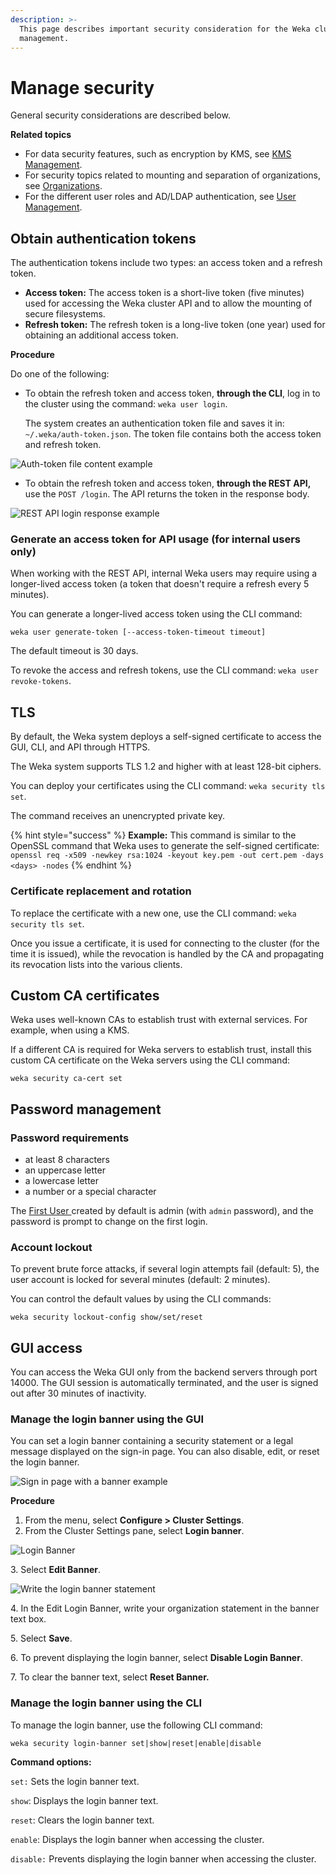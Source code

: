 ```yaml
---
description: >-
  This page describes important security consideration for the Weka cluster
  management.
---
```


# Manage security

General security considerations are described below.

**Related topics**

* For data security features, such as encryption by KMS, see [KMS Management](../../fs/kms-management/).
* For security topics related to mounting and separation of organizations, see [Organizations](organizations/).
* For the different user roles and AD/LDAP authentication, see [User Management](user-management.md).

## Obtain authentication tokens

The authentication tokens include two types: an access token and a refresh token.

* **Access token:** The access token is a short-live token (five minutes) used for accessing the Weka cluster API and to allow the mounting of secure filesystems.
* **Refresh token:** The refresh token is a long-live token (one year) used for obtaining an additional access token.

**Procedure**

Do one of the following:

*   To obtain the refresh token and access token, **through the CLI**, log in to the cluster using the command: `weka user login`.

    The system creates an authentication token file and saves it in: `~/.weka/auth-token.json`. The token file contains both the access token and refresh token.

![Auth-token file content example](../../.gitbook/assets/wmng\_auth\_token\_example.png)

* To obtain the refresh token and access token, **through the REST API,** use the `POST /login`. The API returns the token in the response body.

![REST API login response example](../../.gitbook/assets/wmng\_auth\_token\_api\_example.png)

### Generate an access token for API usage (for internal users only)

When working with the REST API, internal Weka users may require using a longer-lived access token (a token that doesn't require a refresh every 5 minutes).

You can generate a longer-lived access token using the CLI command:

`weka user generate-token [--access-token-timeout timeout]`

The default timeout is 30 days.

To revoke the access and refresh tokens, use the CLI command: `weka user revoke-tokens`.&#x20;

## TLS

By default, the Weka system deploys a self-signed certificate to access the GUI, CLI, and API through HTTPS.

The Weka system supports TLS 1.2 and higher with at least 128-bit ciphers.

You can deploy your certificates using the CLI command: `weka security tls set`.

The command receives an unencrypted private key.

{% hint style="success" %}
**Example:** This command is similar to the OpenSSL command that Weka uses to generate the self-signed certificate: `openssl req -x509 -newkey rsa:1024 -keyout key.pem -out cert.pem -days <days> -nodes`
{% endhint %}

### Certificate replacement and rotation

To replace the certificate with a new one, use the CLI command: `weka security tls set`.

Once you issue a certificate, it is used for connecting to the cluster (for the time it is issued), while the revocation is handled by the CA and propagating its revocation lists into the various clients.

## Custom CA certificates

Weka uses well-known CAs to establish trust with external services. For example, when using a KMS.

If a different CA is required for Weka servers to establish trust, install this custom CA certificate on the Weka servers using the CLI command:

`weka security ca-cert set`

## Password management

### Password requirements

* at least 8 characters
* an uppercase letter
* a lowercase letter
* a number or a special character

The [First User ](user-management.md#first-user-cluster-admin)created by default is admin (with `admin` password), and the password is prompt to change on the first login.

### Account lockout

To prevent brute force attacks, if several login attempts fail (default: 5), the user account is locked for several minutes (default: 2 minutes).

You can control the default values by using the CLI commands:

`weka security lockout-config show/set/reset`

## GUI access

You can access the Weka GUI only from the backend servers through port 14000. The GUI session is automatically terminated, and the user is signed out after 30 minutes of inactivity.

### Manage the login banner using the GUI

You can set a login banner containing a security statement or a legal message displayed on the sign-in page. You can also disable, edit, or reset the login banner.

![Sign in page with a banner example](../../.gitbook/assets/wmng\_login\_banner\_sign-in-page.png)

**Procedure**

1. From the menu, select **Configure > Cluster Settings**.
2. From the Cluster Settings pane, select **Login banner**.

![Login Banner](../../.gitbook/assets/wmng\_login\_banner\_set.png)

3\. Select **Edit Banner**.

![Write the login banner statement](../../.gitbook/assets/wmng\_login\_banner\_edit.png)

4\. In the Edit Login Banner, write your organization statement in the banner text box.

5\. Select **Save**.

6\. To prevent displaying the login banner, select **Disable Login Banner**.

7\. To clear the banner text, select **Reset Banner.**

### Manage the login banner using the CLI

To manage the login banner, use the following CLI command:

`weka security login-banner set|show|reset|enable|disable`

**Command options:**

`set:` Sets the login banner text.

`show`: Displays the login banner text.

`reset`: Clears the login banner text.

`enable`: Displays the login banner when accessing the cluster.

`disable:` Prevents displaying the login banner when accessing the cluster.

